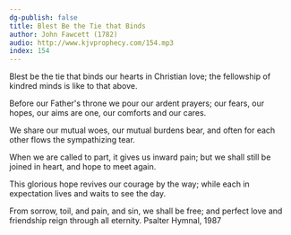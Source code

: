 ```yaml
---
dg-publish: false
title: Blest Be the Tie that Binds
author: John Fawcett (1782)
audio: http://www.kjvprophecy.com/154.mp3
index: 154
---
```


Blest be the tie that binds
our hearts in Christian love;
the fellowship of kindred minds
is like to that above.

Before our Father's throne
we pour our ardent prayers;
our fears, our hopes, our aims are one,
our comforts and our cares.

We share our mutual woes,
our mutual burdens bear,
and often for each other flows
the sympathizing tear.

When we are called to part,
it gives us inward pain;
but we shall still be joined in heart,
and hope to meet again.

This glorious hope revives
our courage by the way;
while each in expectation lives
and waits to see the day.

From sorrow, toil, and pain,
and sin, we shall be free;
and perfect love and friendship reign
through all eternity.
Psalter Hymnal, 1987
